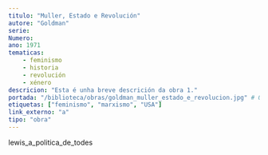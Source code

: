 ```yaml
---
titulo: "Muller, Estado e Revolución"
autore: "Goldman"
serie:
Numero:
ano: 1971
tematicas:
    - feminismo
    - historia
    - revolución
    - xénero
descricion: "Esta é unha breve descrición da obra 1."
portada: "/biblioteca/obras/goldman_muller_estado_e_revolucion.jpg" # Opcional, imaxe da portada
etiquetas: ["feminismo", "marxismo", "USA"]
link_externo: "a"
tipo: "obra"
---
```


lewis_a_politica_de_todes
